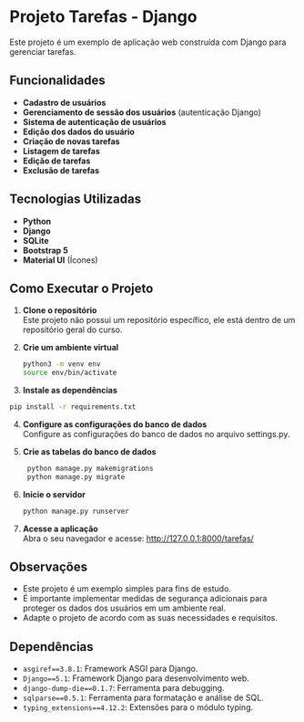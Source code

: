 # Projeto Tarefas - Django

Este projeto é um exemplo de aplicação web construída com Django para gerenciar tarefas.

## Funcionalidades

- **Cadastro de usuários**
- **Gerenciamento de sessão dos usuários** (autenticação Django)
- **Sistema de autenticação de usuários**
- **Edição dos dados do usuário**
- **Criação de novas tarefas**
- **Listagem de tarefas**
- **Edição de tarefas**
- **Exclusão de tarefas**

## Tecnologias Utilizadas

- **Python**
- **Django**
- **SQLite**
- **Bootstrap 5**
- **Material UI** (Ícones)

## Como Executar o Projeto

1. **Clone o repositório**  
   Este projeto não possui um repositório específico, ele está dentro de um repositório geral do curso.

2. **Crie um ambiente virtual**
   ```bash
   python3 -m venv env
   source env/bin/activate

3. **Instale as dependências**
 ```bash
 pip install -r requirements.txt
  ```

4. **Configure as configurações do banco de dados**  
    Configure as configurações do banco de dados no arquivo settings.py.

5. **Crie as tabelas do banco de dados**
   ```bash
    python manage.py makemigrations
    python manage.py migrate

6. **Inicie o servidor**
    ```bash
    python manage.py runserver

7. **Acesse a aplicação**  
   Abra o seu navegador e acesse: http://127.0.0.1:8000/tarefas/

## Observações

- Este projeto é um exemplo simples para fins de estudo.
- É importante implementar medidas de segurança adicionais para proteger os dados dos usuários em um ambiente real.
- Adapte o projeto de acordo com as suas necessidades e requisitos.

## Dependências

- `asgiref==3.8.1`: Framework ASGI para Django.
- `Django==5.1`: Framework Django para desenvolvimento web.
- `django-dump-die==0.1.7`: Ferramenta para debugging.
- `sqlparse==0.5.1`: Ferramenta para formatação e análise de SQL.
- `typing_extensions==4.12.2`: Extensões para o módulo typing.
